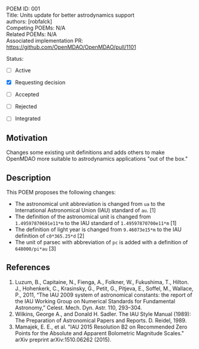 POEM ID: 001  
Title: Units update for better astrodynamics support  
authors: [robfalck]  
Competing POEMs: N/A  
Related POEMs: N/A  
Associated implementation PR: https://github.com/OpenMDAO/OpenMDAO/pull/1101  

Status:
  
- [ ] Active
- [x] Requesting decision
- [ ] Accepted
- [ ] Rejected
- [ ] Integrated


Motivation
----------
Changes some existing unit definitions and adds others to make
OpenMDAO more suitable to astrodynamics applications "out of the box."


Description
-----------

This POEM proposes the following changes:

* The astronomical unit abbreviation is changed from `ua` to the International
Astronomical Union (IAU) standard of `au`. [1]
* The definition of the astronomical unit is changed from `1.49597870691e11*m`
to the IAU standard of `1.49597870700e11*m` [1]
* The definition of light year is changed from `9.46073e15*m` to the IAU
definition of `c0*365.25*d` [2]
* The unit of parsec with abbreviation of `pc` is added with a definition
of `648000/pi*au` [3]


References
----------

1. Luzum, B., Capitaine, N., Fienga, A., Folkner, W., Fukushima, T., Hilton. J., Hohenkerk, C., Krasinsky,
G., Petit, G., Pitjeva, E., Soffel, M., Wallace, P., 2011, “The IAU 2009 system of astronomical constants: the report of the IAU Working Group on Numerical Standards for Fundamental Astronomy,”
Celest. Mech. Dyn. Astr. 110, 293–304.
2. Wilkins, George A., and Donald H. Sadler. The IAU Style Manual
(1989): The Preparation of Astronomical Papers and Reports. D. Reidel, 1989.
3. Mamajek, E. E., et al. "IAU 2015 Resolution B2 on Recommended Zero
Points for the Absolute and Apparent Bolometric Magnitude Scales." arXiv
preprint arXiv:1510.06262 (2015).
